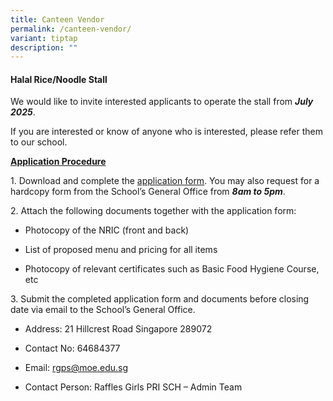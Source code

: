 ```yaml
---
title: Canteen Vendor
permalink: /canteen-vendor/
variant: tiptap
description: ""
---
```

<h4>Halal Rice/Noodle Stall</h4>
<p>We would like to invite interested applicants to operate the stall from <strong><em>July 2025</em></strong>.</p>
<p>If you are interested or know of anyone who is interested, please refer
them to our school.</p>
<p></p>
<p><strong><u>Application Procedure</u></strong>
</p>
<p>1. Download and complete the <a href="https://staging-lite.djf06u866wdve.amplifyapp.com/files/About/Canteen/application form for canteen stalls.pdf" rel="noopener nofollow" target="_blank">application form</a>.
You may also request for a hardcopy form from the School’s General Office
from <strong><em>8am to 5pm</em></strong>.</p>
<p>2. Attach the following documents together with the application form:</p>
<ul data-tight="true" class="tight">
<li>
<p>Photocopy of the NRIC (front and back)</p>
</li>
<li>
<p>List of proposed menu and pricing for all items</p>
</li>
<li>
<p>Photocopy of relevant certificates such as Basic Food Hygiene Course,
etc</p>
</li>
</ul>
<p>3. Submit the completed application form and documents before closing
date via email to the School’s General Office.</p>
<ul data-tight="true" class="tight">
<li>
<p>Address: 21 Hillcrest Road Singapore 289072</p>
</li>
<li>
<p>Contact No: 64684377</p>
</li>
<li>
<p>Email: <a href="mailto:rgps@moe.edu.sg" rel="noopener noreferrer nofollow" target="_blank">rgps@moe.edu.sg</a>
</p>
</li>
<li>
<p>Contact Person: Raffles Girls PRI SCH – Admin Team</p>
</li>
</ul>
<p></p>